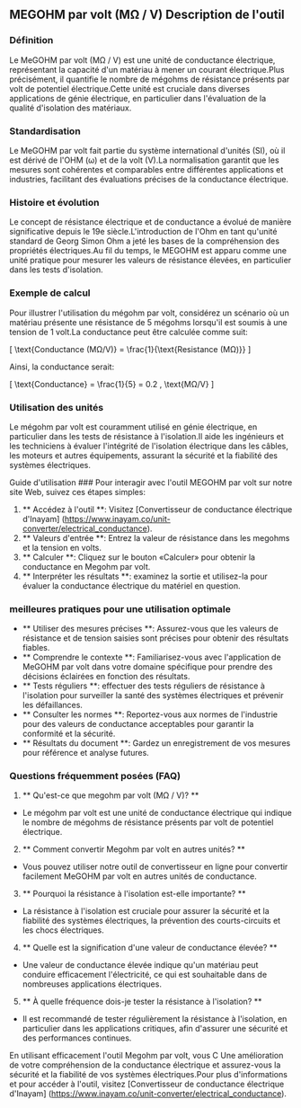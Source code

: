 ## MEGOHM par volt (MΩ / V) Description de l'outil

### Définition
Le MeGOHM par volt (MΩ / V) est une unité de conductance électrique, représentant la capacité d'un matériau à mener un courant électrique.Plus précisément, il quantifie le nombre de mégohms de résistance présents par volt de potentiel électrique.Cette unité est cruciale dans diverses applications de génie électrique, en particulier dans l'évaluation de la qualité d'isolation des matériaux.

### Standardisation
Le MeGOHM par volt fait partie du système international d'unités (SI), où il est dérivé de l'OHM (ω) et de la volt (V).La normalisation garantit que les mesures sont cohérentes et comparables entre différentes applications et industries, facilitant des évaluations précises de la conductance électrique.

### Histoire et évolution
Le concept de résistance électrique et de conductance a évolué de manière significative depuis le 19e siècle.L'introduction de l'Ohm en tant qu'unité standard de Georg Simon Ohm a jeté les bases de la compréhension des propriétés électriques.Au fil du temps, le MEGOHM est apparu comme une unité pratique pour mesurer les valeurs de résistance élevées, en particulier dans les tests d'isolation.

### Exemple de calcul
Pour illustrer l'utilisation du mégohm par volt, considérez un scénario où un matériau présente une résistance de 5 mégohms lorsqu'il est soumis à une tension de 1 volt.La conductance peut être calculée comme suit:

\[ \text{Conductance (MΩ/V)} = \frac{1}{\text{Resistance (MΩ)}} \]

Ainsi, la conductance serait:

\[ \text{Conductance} = \frac{1}{5} = 0.2 \, \text{MΩ/V} \]

### Utilisation des unités
Le mégohm par volt est couramment utilisé en génie électrique, en particulier dans les tests de résistance à l'isolation.Il aide les ingénieurs et les techniciens à évaluer l'intégrité de l'isolation électrique dans les câbles, les moteurs et autres équipements, assurant la sécurité et la fiabilité des systèmes électriques.

Guide d'utilisation ###
Pour interagir avec l'outil MEGOHM par volt sur notre site Web, suivez ces étapes simples:

1. ** Accédez à l'outil **: Visitez [Convertisseur de conductance électrique d'Inayam] (https://www.inayam.co/unit-converter/electrical_conductance).
2. ** Valeurs d'entrée **: Entrez la valeur de résistance dans les megohms et la tension en volts.
3. ** Calculer **: Cliquez sur le bouton «Calculer» pour obtenir la conductance en Megohm par volt.
4. ** Interpréter les résultats **: examinez la sortie et utilisez-la pour évaluer la conductance électrique du matériel en question.

### meilleures pratiques pour une utilisation optimale
- ** Utiliser des mesures précises **: Assurez-vous que les valeurs de résistance et de tension saisies sont précises pour obtenir des résultats fiables.
- ** Comprendre le contexte **: Familiarisez-vous avec l'application de MeGOHM par volt dans votre domaine spécifique pour prendre des décisions éclairées en fonction des résultats.
- ** Tests réguliers **: effectuer des tests réguliers de résistance à l'isolation pour surveiller la santé des systèmes électriques et prévenir les défaillances.
- ** Consulter les normes **: Reportez-vous aux normes de l'industrie pour des valeurs de conductance acceptables pour garantir la conformité et la sécurité.
- ** Résultats du document **: Gardez un enregistrement de vos mesures pour référence et analyse futures.

### Questions fréquemment posées (FAQ)

1. ** Qu'est-ce que megohm par volt (MΩ / V)? **
- Le mégohm par volt est une unité de conductance électrique qui indique le nombre de mégohms de résistance présents par volt de potentiel électrique.

2. ** Comment convertir Megohm par volt en autres unités? **
- Vous pouvez utiliser notre outil de convertisseur en ligne pour convertir facilement MeGOHM par volt en autres unités de conductance.

3. ** Pourquoi la résistance à l'isolation est-elle importante? **
- La résistance à l'isolation est cruciale pour assurer la sécurité et la fiabilité des systèmes électriques, la prévention des courts-circuits et les chocs électriques.

4. ** Quelle est la signification d'une valeur de conductance élevée? **
- Une valeur de conductance élevée indique qu'un matériau peut conduire efficacement l'électricité, ce qui est souhaitable dans de nombreuses applications électriques.

5. ** À quelle fréquence dois-je tester la résistance à l'isolation? **
- Il est recommandé de tester régulièrement la résistance à l'isolation, en particulier dans les applications critiques, afin d'assurer une sécurité et des performances continues.

En utilisant efficacement l'outil Megohm par volt, vous C Une amélioration de votre compréhension de la conductance électrique et assurez-vous la sécurité et la fiabilité de vos systèmes électriques.Pour plus d'informations et pour accéder à l'outil, visitez [Convertisseur de conductance électrique d'Inayam] (https://www.inayam.co/unit-converter/electrical_conductance).